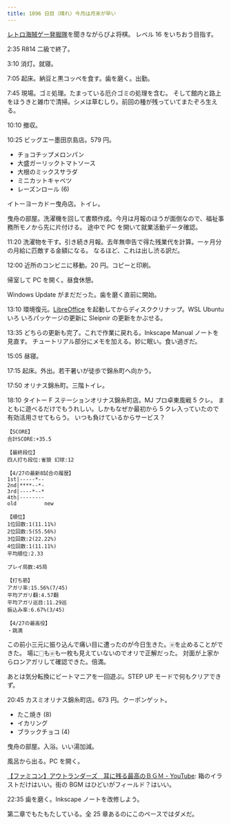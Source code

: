 ```yaml
---
title: 1096 日目（晴れ）今月は月末が早い
---
```


[レトロ海賊ゲー発掘隊](https://www.youtube.com/watch?list=PLuNa_F-I1Cm3CCb6YAGjpLQ6bSDyM6d-3)を聞きながらぴよ将棋。
レベル 16 をいちおう目指す。

2:35 R814 二級で終了。

3:10 消灯。就寝。

7:05 起床。納豆と黒コッペを食す。歯を磨く。出勤。

7:45 現場。ゴミ処理。たまっている厄介ゴミの処理を含む。
そして館内と路上をほうきと雑巾で清掃。シメは草むしり。前回の種が残っていてまたぞろ生える。

10:10 撤収。

10:25 ビッグエー墨田京島店。579 円。

* チョコチップメロンパン
* 大盛ガーリックトマトソース
* 大根のミックスサラダ
* ミニカットキャベツ
* レーズンロール (6)

イトーヨーカドー曳舟店。トイレ。

曳舟の部屋。洗濯機を回して書類作成。今月は月報のほうが面倒なので、福祉事務所モノから先に片付ける。
途中で PC を開いて就業活動データ確認。

11:20 洗濯物を干す。引き続き月報。去年無申告で得た残業代を計算。一ヶ月分の月給に匹敵する金額になる。
なるほど、これは出し渋る訳だ。

12:00 近所のコンビニに移動。20 円。コピーと印刷。

帰室して PC を開く。昼食休憩。

Windows Update がまだだった。歯を磨く直前に開始。

13:10 環境復元。[LibreOffice] を起動してからディスククリナップ。WSL Ubuntu いろ
いろパッケージの更新に Sleipnir の更新をかぶせる。

13:35 どちらの更新も完了。これで作業に戻れる。Inkscape Manual ノートを見直す。
チュートリアル部分にメモを加える。妙に眠い。食い過ぎだ。

15:05 昼寝。

17:15 起床。外出。若干暑いが徒歩で錦糸町へ向かう。

17:50 オリナス錦糸町。三階トイレ。

18:10 タイトー F ステーションオリナス錦糸町店。MJ プロ卓東風戦 5 クレ。
まともに遊べるだけでもうれしい。しかもなぜか最初から 5 クレ入っていたので有効活用させてもらう。
いつも負けているからサービス？

```text
【SCORE】
合計SCORE:+35.5

【最終段位】
四人打ち段位:雀狼 幻球:12

【4/27の最新8試合の履歴】
1st|-----*--
2nd|****--*-
3rd|----*--*
4th|--------
old         new

【順位】
1位回数:1(11.11%)
2位回数:5(55.56%)
3位回数:2(22.22%)
4位回数:1(11.11%)
平均順位:2.33

プレイ局数:45局

【打ち筋】
アガリ率:15.56%(7/45)
平均アガリ翻:4.57翻
平均アガリ巡目:11.29巡
振込み率:6.67%(3/45)

【4/27の最高役】
・跳満
```

この前小三元に振り込んで痛い目に遭ったのが今日生きた。🀅を止めることができた。
場に🀆も🀅も一枚も見えていないのでオリで正解だった。
対面が上家からロンアガリして確認できた。倍満。

あとは気分転換にビートマニアを一回遊ぶ。STEP UP モードで何もクリアできず。

20:45 カスミオリナス錦糸町店。673 円。クーポンゲット。

* たこ焼き (8)
* イカリング
* ブラックチョコ (4)

曳舟の部屋。入浴。いい湯加減。

風呂から出る。PC を開く。

[【ファミコン】アウトランダーズ　耳に残る最高のＢＧＭ - YouTube](https://www.youtube.com/watch?v=vxuG70cHurQ):
箱のイラストだけはいい。街の BGM はひどいがフィールド？はいい。

22:35 歯を磨く。Inkscape ノートを改修しよう。

第二章でもたもたしている。全 25 章あるのにこのペースではダメだ。

[LibreOffice]: https://www.libreoffice.org/
